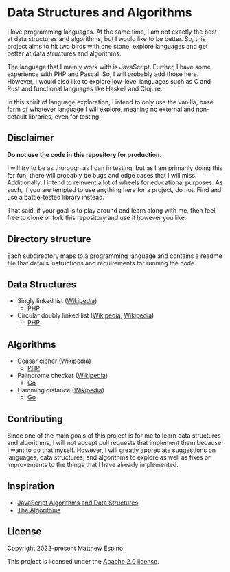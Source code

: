# Data Structures and Algorithms

I love programming languages. At the same time, I am not exactly the best at data structures and algorithms, but I would like to be better. So, this project aims to hit two birds with one stone, explore languages and get better at data structures and algorithms.

The language that I mainly work with is JavaScript. Further, I have some experience with PHP and Pascal. So, I will probably add those here. However, I would also like to explore low-level languages such as C and Rust and functional languages like Haskell and Clojure.

In this spirit of language exploration, I intend to only use the vanilla, base form of whatever language I will explore, meaning no external and non-default libraries, even for testing.

## Disclaimer

**Do not use the code in this repository for production.**

I will try to be as thorough as I can in testing, but as I am primarily doing this for fun, there will probably be bugs and edge cases that I will miss. Additionally, I intend to reinvent a lot of wheels for educational purposes. As such, if you are tempted to use anything here for a project, do not. Find and use a battle-tested library instead.

That said, if your goal is to play around and learn along with me, then feel free to clone or fork this repository and use it however you like.

## Directory structure

Each subdirectory maps to a programming language and contains a readme file that details instructions and requirements for running the code.

## Data Structures

- Singly linked list ([Wikipedia](https://en.wikipedia.org/wiki/Linked_list#Singly_linked_list))
  - [PHP](php/LinkedLists/SinglyLinkedList.php)
- Circular doubly linked list ([Wikipedia](https://en.wikipedia.org/wiki/Linked_list#Doubly_linked_list), [Wikipedia](https://en.wikipedia.org/wiki/Linked_list#Circular_linked_list))
  - [PHP](php/LinkedLists/CircularDoublyLinkedList.php)

## Algorithms

- Ceasar cipher ([Wikipedia](https://en.wikipedia.org/wiki/Caesar_cipher))
  - [PHP](php/Ciphers/CeasarCipher.php)
- Palindrome checker ([Wikipedia](https://en.wikipedia.org/wiki/Palindrome))
  - [Go](go/strings/palindrome/palindrome.go)
- Hamming distance ([Wikipedia](https://en.wikipedia.org/wiki/Hamming_distance))
  - [Go](go/strings/hamming_distance/hamming_distance.go)

## Contributing

Since one of the main goals of this project is for me to learn data structures and algorithms, I will not accept pull requests that implement them because I want to do that myself. However, I will greatly appreciate suggestions on languages, data structures, and algorithms to explore as well as fixes or improvements to the things that I have already implemented.

## Inspiration

- [JavaScript Algorithms and Data Structures](https://github.com/trekhleb/javascript-algorithms)
- [The Algorithms](https://github.com/TheAlgorithms)

## License

Copyright 2022-present Matthew Espino

This project is licensed under the [Apache 2.0 license](LICENSE).
